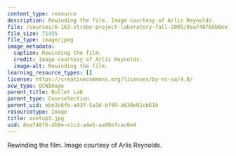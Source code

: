 ```yaml
---
content_type: resource
description: Rewinding the film. Image courtesy of Arlis Reynolds.
file: /courses/6-163-strobe-project-laboratory-fall-2005/8ea748f6db0ee1cda4e5aa08efcac0e4_asetup3.jpg
file_size: 71455
file_type: image/jpeg
image_metadata:
  caption: Rewinding the film.
  credit: Image courtesy of Arlis Reynolds.
  image-alt: Rewinding the film.
learning_resource_types: []
license: https://creativecommons.org/licenses/by-nc-sa/4.0/
ocw_type: OCWImage
parent_title: Bullet Lab
parent_type: CourseSection
parent_uid: ebe3c6fb-a43f-5a3d-bf99-a630e01cb616
resourcetype: Image
title: asetup3.jpg
uid: 8ea748f6-db0e-e1cd-a4e5-aa08efcac0e4
---
```

Rewinding the film. Image courtesy of Arlis Reynolds.
